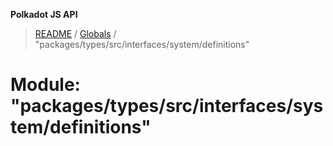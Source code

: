 **Polkadot JS API**

> [README](../README.md) / [Globals](../globals.md) / "packages/types/src/interfaces/system/definitions"

# Module: "packages/types/src/interfaces/system/definitions"
